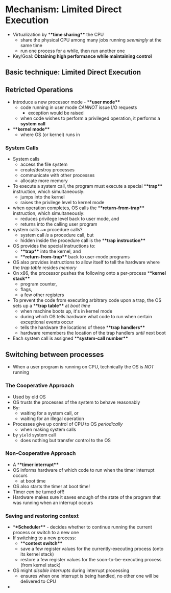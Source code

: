 # Mechanism: Limited Direct Execution

- Virtualization by \***\*time sharing\*\*** the CPU
  - share the physical CPU among many jobs running _seemingly_ at the same time
  - run one process for a while, then run another one
- Key/Goal: **Obtaining high performance while maintaining control**

## Basic technique: Limited Direct Execution

## Retricted Operations

- Introduce a new processor mode - \***\*user mode\*\***
  - code running in user mode _CANNOT_ issue I/O requests
    - exception would be raised
  - when code wishes to perform a privileged operation, it performs a **system call**
- \***\*kernel mode\*\***
  - where OS (or kernel) runs in

### System Calls

- System calls
  - access the file system
  - create/destroy processes
  - communicate with other processes
  - allocate more memory
- To execute a system call, the program must execute a special \***\*trap\*\*** instruction, which simultaneously:
  - jumps into the kernel
  - raises the privilege level to kernel mode
- when operation completes, OS calls the \***\*return-from-trap\*\*** instruction, which simultaneously:
  - reduces privilege level back to user mode, and
  - returns into the calling user program
- system calls ~= procedure calls?
  - system call _is_ a procedure call, but
  - hidden inside the procedure call is the \***\*trap instruction\*\***
- OS provides the special instructions to:
  - \***\*trap\*\*** into the kernel, and
  - \***\*return-from-trap\*\*** back to user-mode programs
- OS also provides instructions to allow itself to tell the hardware where the _trap table_ resides _memory_
- On x86, the processor pushes the following onto a per-process \***\*kernel stack\*\***
  - program counter,
  - flags,
  - a few other registers
- To prevent the code from executing arbitrary code upon a trap, the OS sets up a \***\*trap table\*\*** at _boot time_
  - when machine boots up, it's in kernel mode
  - during which OS tells hardware what code to run when certain exceptional events occur
  - tells the hardware the locations of these \***\*trap handlers\*\***
  - hardware remembers the location of the trap handlers _until_ next boot
- Each system call is assigned \***\*system-call number\*\***

## Switching between processes

- When a user program is running on CPU, technically the OS is _NOT_ running

### The Cooperative Approach

- Used by old OS
- OS trusts the processes of the system to behave reasonably
- By:
  - waiting for a system call, or
  - waiting for an illegal operation
- Processes give up control of CPU to OS _periodically_
  - when making system calls
- by `yield` system call
  - does nothing but transfer control to the OS

### Non-Cooperative Approach

- A \***\*timer interrupt\*\***
- OS informs hardware of which code to run when the timer interrupt occurs
  - at boot time
- OS also starts the timer at boot time!
- Timer _can_ be turned off!
- Hardware makes sure it saves enough of the state of the program that was running when an interrupt occurs

### Saving and restoring context

- \***\*Scheduler\*\*** - decides whether to continue running the current process or switch to a new one
- If switching to a new process:
  - \***\*context switch\*\***
  - save a few register values for the currently-executing process (onto its kernel stack)
  - restore a few register values for the soon-to-be-executing process (from kernel stack)
- OS might _disable interrupts_ during interrupt processing
  - ensures when one interrupt is being handled, no other one will be delivered to CPU
-
